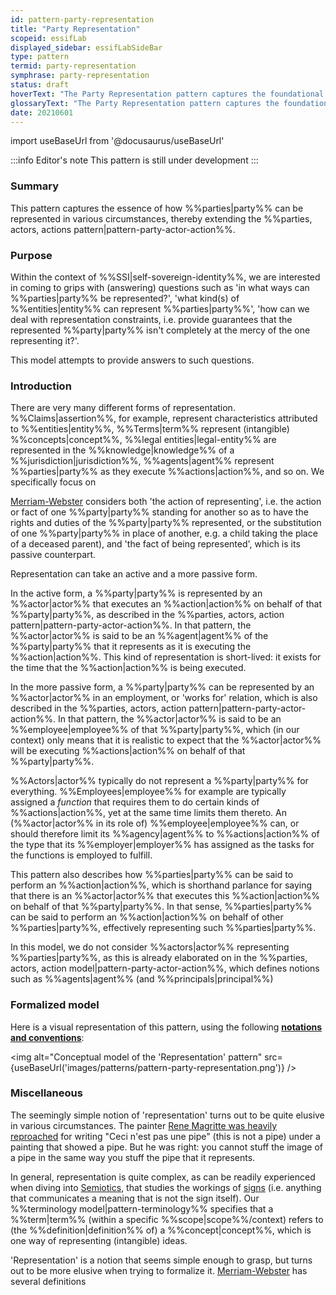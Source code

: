 ```yaml
---
id: pattern-party-representation
title: "Party Representation"
scopeid: essifLab
displayed_sidebar: essifLabSideBar
type: pattern
termid: party-representation
symphrase: party-representation
status: draft
hoverText: "The Party Representation pattern captures the foundational concepts and relations that we need for thinking about how Parties can be represented in various circumstances."
glossaryText: "The Party Representation pattern captures the foundational concepts and relations that we need for thinking about how %%parties^party%% can be represented in various circumstances."
date: 20210601
---
```


import useBaseUrl from '@docusaurus/useBaseUrl'

:::info Editor's note
This pattern is still under development
:::

### Summary
This pattern captures the essence of how %%parties|party%% can be represented in various circumstances, thereby extending the %%parties, actors, actions pattern|pattern-party-actor-action%%.

### Purpose
Within the context of %%SSI|self-sovereign-identity%%, we are interested in coming to grips with (answering) questions such as 'in what ways can %%parties|party%% be represented?', 'what kind(s) of %%entities|entity%% can represent %%parties|party%%', 'how can we deal with representation constraints, i.e. provide guarantees that the represented %%party|party%% isn't completely at the mercy of the one representing it?'.

This model attempts to provide answers to such questions.
### Introduction
There are very many different forms of representation. %%Claims|assertion%%, for example, represent characteristics attributed to %%entities|entity%%, %%Terms|term%% represent (intangible) %%concepts|concept%%, %%legal entities|legal-entity%% are represented in the %%knowledge|knowledge%% of a %%jurisdiction|jurisdiction%%, %%agents|agent%% represent %%parties|party%% as they execute %%actions|action%%, and so on. We specifically focus on

[Merriam-Webster](https://www.merriam-webster.com/dictionary/representation) considers both 'the action of representing', i.e. the action or fact of one %%party|party%% standing for another so as to have the rights and duties of the %%party|party%% represented, or the substitution of one %%party|party%% in place of another, e.g. a child taking the place of a deceased parent), and 'the fact of being represented', which is its passive counterpart.








Representation can take an active and a more passive form.

In the active form, a %%party|party%% is represented by an %%actor|actor%% that executes an %%action|action%% on behalf of that %%party|party%%, as described in the %%parties, actors, action pattern|pattern-party-actor-action%%. In that pattern, the %%actor|actor%% is said to be an %%agent|agent%% of the %%party|party%% that it represents as it is executing the %%action|action%%. This kind of representation is short-lived: it exists for the time that the %%action|action%% is being executed.

In the more passive form, a %%party|party%% can be represented by an %%actor|actor%% in an employment, or 'works for' relation, which is also described in the %%parties, actors, action pattern|pattern-party-actor-action%%. In that pattern, the %%actor|actor%% is said to be an %%employee|employee%% of that %%party|party%%, which (in our context) only means that it is realistic to expect that the %%actor|actor%% will be executing %%actions|action%% on behalf of that %%party|party%%.

%%Actors|actor%% typically do not represent a %%party|party%% for everything. %%Employees|employee%% for example are typically assigned a *function* that requires them to do certain kinds of %%actions|action%%, yet at the same time limits them thereto. An (%%actor|actor%% in its role of) %%employee|employee%% can, or should therefore limit its %%agency|agent%% to %%actions|action%% of the type that its %%employer|employer%% has assigned as the tasks for the functions is employed to fulfill.




This pattern also describes how %%parties|party%% can be said to perform an %%action|action%%, which is shorthand parlance for saying that there is an %%actor|actor%% that executes this %%action|action%% on behalf of that %%party|party%%. In that sense, %%parties|party%% can be said to perform an %%action|action%% on behalf of other %%parties|party%%, effectively representing such %%parties|party%%.





In this model, we do not consider %%actors|actor%% representing %%parties|party%%, as this is already elaborated on in the %%parties, actors, action model|pattern-party-actor-action%%, which defines notions such as %%agents|agent%% (and %%principals|principal%%)

### Formalized model
Here is a visual representation of this pattern, using the following **[notations and conventions](../notations-and-conventions#pattern-diagram-notations)**:

<img
  alt="Conceptual model of the 'Representation' pattern"
  src={useBaseUrl('images/patterns/pattern-party-representation.png')}
/>

### Miscellaneous
The seemingly simple notion of 'representation' turns out to be quite elusive in various circumstances. The painter [Rene Magritte was heavily reproached](https://en.wikipedia.org/wiki/The_Treachery_of_Images) for writing "Ceci n'est pas une pipe" (this is not a pipe) under a painting that showed a pipe. But he was right: you cannot stuff the image of a pipe in the same way you stuff the pipe that it represents.

In general, representation is quite complex, as can be readily experienced when diving into [Semiotics](https://en.wikipedia.org/wiki/Semiotics), that studies the workings of [signs](https://en.wikipedia.org/wiki/Sign_(semiotics)) (i.e. anything that communicates a meaning that is not the sign itself). Our %%terminology model|pattern-terminology%% specifies that a %%term|term%% (within a specific %%scope|scope%%/context) refers to (the %%definition|definition%% of) a %%concept|concept%%, which is one way of representing (intangible) ideas.

'Representation' is a notion that seems simple enough to grasp, but turns out to be more elusive when trying to formalize it. [Merriam-Webster](https://www.merriam-webster.com/dictionary/representation) has several definitions
